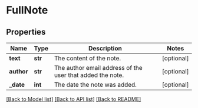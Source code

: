 # FullNote

## Properties
Name | Type | Description | Notes
------------ | ------------- | ------------- | -------------
**text** | **str** | The content of the note. | [optional] 
**author** | **str** | The author email address of the user that added the note. | [optional] 
**_date** | **int** | The date the note was added. | [optional] 

[[Back to Model list]](../../SDK/csp-api/README.md#documentation-for-models) [[Back to API list]](../../SDK/csp-api/README.md#documentation-for-api-endpoints) [[Back to README]](../../SDK/csp-api/README.md)


